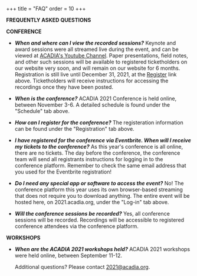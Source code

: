 +++
title = "FAQ"
order = 10
+++

**FREQUENTLY ASKED QUESTIONS**

**CONFERENCE**

- ***When and where can I view the recorded sessions?***
    Keynote and award sessions were all streamed live during the event, and can be viewed at [ACADIA's Youtube Channel](https://www.youtube.com/c/ACADIAorg/videos). Paper presentations, field notes, and other such sessions will be available to registered ticketholders on our website very soon, and will remain on our website for 6 months. Registration is still live until December 31, 2021, at the [Register](https://2021.acadia.org/register) link above. Ticketholders will receive instructions for accessing the recordings once they have been posted.

- ***When is the conference?***
    ACADIA 2021 Conference is held online, between November 3-6. A detailed schedule is found under the "Schedule" tab above.

- ***How can I register for the conference?***
    The registeration information can be found under the "Registration" tab above.

- ***I have registered for the conference via Eventbrite. When will I receive my tickets to the conference?***
    As this year's conference is all online, there are no tickets. The day before the conference, the conference team will send all registrants instructions for logging in to the conference platform. Remember to check the same email address that you used for the Eventbrite registration!

- ***Do I need any special app or software to access the event?***
    No! The conference platform this year uses its own browser-based streaming that does not require you to download anything. The entire event will be hosted here, on 2021.acadia.org, under the "Log-in" tab above.

- ***Will the conference sessions be recorded?***
    Yes, all conference sessions will be recorded. Recordings will be accessible to registered conference attendees via the conference platform.

**WORKSHOPS**

- ***When are the ACADIA 2021 workshops held?***
    ACADIA 2021 workshops were held online, between September 11-12. 



    Additional questions? Please contact 2021@acadia.org.
